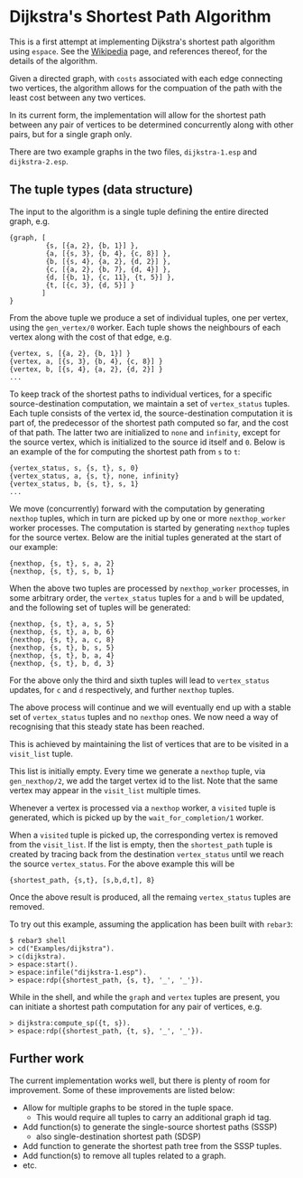 # Dijkstra's Shortest Path Algorithm

This is a first attempt at implementing Dijkstra's shortest path
algorithm using `espace`. See the
[Wikipedia](https://en.wikipedia.org/wiki/Dijkstra%27s_algorithm)
page, and references thereof, for the details of the algorithm.

Given a directed graph, with `costs` associated with each edge
connecting two vertices, the algorithm allows for the compuation of
the path with the least cost between any two vertices.

In its current form, the implementation will allow for the shortest
path between any pair of vertices to be determined concurrently along
with other pairs, but for a single graph only.

There are two example graphs in the two files, `dijkstra-1.esp` and
`dijkstra-2.esp`.

## The tuple types (data structure)

The input to the algorithm is a single tuple defining the entire
directed graph, e.g.

```
{graph, [
         {s, [{a, 2}, {b, 1}] },
         {a, [{s, 3}, {b, 4}, {c, 8}] },
         {b, [{s, 4}, {a, 2}, {d, 2}] },
         {c, [{a, 2}, {b, 7}, {d, 4}] },
         {d, [{b, 1}, {c, 11}, {t, 5}] },
         {t, [{c, 3}, {d, 5}] }
        ]
}
```

From the above tuple we produce a set of individual tuples, one per
vertex, using the `gen_vertex/0` worker. Each tuple shows the
neighbours of each vertex along with the cost of that edge, e.g.

```
{vertex, s, [{a, 2}, {b, 1}] }
{vertex, a, [{s, 3}, {b, 4}, {c, 8}] }
{vertex, b, [{s, 4}, {a, 2}, {d, 2}] }
...
```

To keep track of the shortest paths to individual vertices, for a
specific source-destination computation, we maintain a set of
`vertex_status` tuples. Each tuple consists of the vertex id, the
source-destination computation it is part of, the predecessor of the
shortest path computed so far, and the cost of that path. The latter
two are initialized to `none` and `infinity`, except for the source
vertex, which is initialized to the source id itself and `0`. Below is
an example of the for computing the shortest path from `s` to `t`:

```
{vertex_status, s, {s, t}, s, 0}
{vertex_status, a, {s, t}, none, infinity}
{vertex_status, b, {s, t}, s, 1}
...
```

We move (concurrently) forward with the computation by generating
`nexthop` tuples, which in turn are picked up by one or more
`nexthop_worker` worker processes. The computation is started by
generating `nexthop` tuples for the source vertex. Below are the
initial tuples generated at the start of our example:

```
{nexthop, {s, t}, s, a, 2}
{nexthop, {s, t}, s, b, 1}
```

When the above two tuples are processed by `nexthop_worker` processes,
in some arbitrary order, the `vertex_status` tuples for `a` and `b`
will be updated, and the following set of tuples will be generated:

```
{nexthop, {s, t}, a, s, 5}
{nexthop, {s, t}, a, b, 6}
{nexthop, {s, t}, a, c, 8}
{nexthop, {s, t}, b, s, 5}
{nexthop, {s, t}, b, a, 4}
{nexthop, {s, t}, b, d, 3}
```

For the above only the third and sixth tuples will lead to
`vertex_status` updates, for `c` and `d` respectively, and further
`nexthop` tuples.

The above process will continue and we will eventually end up with a
stable set of `vertex_status` tuples and no `nexthop` ones. We now
need a way of recognising that this steady state has been reached.

This is achieved by maintaining the list of vertices that are to be
visited in a `visit_list` tuple.

This list is initially empty. Every time we generate a `nexthop`
tuple, via `gen_nexthop/2`, we add the target vertex id to the list.
Note that the same vertex may appear in the `visit_list` multiple
times.

Whenever a vertex is processed via a `nexthop` worker, a `visited`
tuple is generated, which is picked up by the `wait_for_completion/1`
worker.

When a `visited` tuple is picked up, the corresponding vertex is
removed from the `visit_list`. If the list is empty, then the
`shortest_path` tuple is created by tracing back from the destination
`vertex_status` until we reach the source `vertex_status`. For the
above example this will be

```
{shortest_path, {s,t}, [s,b,d,t], 8}
```

Once the above result is produced, all the remaing `vertex_status`
tuples are removed.

To try out this example, assuming the application has been built with
`rebar3`:

```
$ rebar3 shell
> cd("Examples/dijkstra").
> c(dijkstra).
> espace:start().
> espace:infile("dijkstra-1.esp").
> espace:rdp({shortest_path, {s, t}, '_', '_'}).
```

While in the shell, and while the `graph` and `vertex` tuples are
present, you can initiate a shortest path computation for any pair of
vertices, e.g.

```
> dijkstra:compute_sp({t, s}).
> espace:rdp({shortest_path, {t, s}, '_', '_'}).
```

## Further work

The current implementation works well, but there is plenty of room for
improvement. Some of these improvements are listed below:

- Allow for multiple graphs to be stored in the tuple space.
  - This would require all tuples to carry an additional graph id tag.
- Add function(s) to generate the single-source shortest paths (SSSP)
  - also single-destination shortest path (SDSP)
- Add function to generate the shortest path tree from the SSSP tuples.
- Add function(s) to remove all tuples related to a graph.
- etc.
